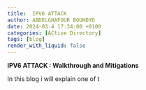 ```yaml
---
title:  IPV6 ATTACK 
author: ABDELGHAFOUR BOUHDYD
date: 2024-03-4 17:34:00 +0100
categories: [ACtive Directory]
tags: [blog]
render_with_liquid: false
---
```


**IPV6 ATTACK : Walkthrough and Mitigations**

In this blog i will explain one of t